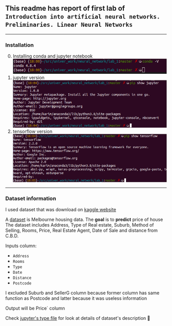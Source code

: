## This readme has report of first lab of `Introduction into artificial neural networks. Preliminaries. Linear Neural Networks`
---
### Installation


0. Installing conda and jupyter notebook   
![Examination](./conda_version.png)
0. jupyter version  
![jupyter](./jupyter.png)
0. tensorflow version  
![tensorflow](./tensorflow.png)
---
### Dataset information
I used dataset that was download on [kaggle website](https://www.kaggle.com/dansbecker/melbourne-housing-snapshot)

A [dataset](./melb_data.csv) is Melbourne housing data. The **goal** is to **predict** price of house   
The dataset includes Address, Type of Real estate, Suburb, Method of Selling, Rooms, Price, Real Estate Agent, Date of Sale and distance from C.B.D.  

Inputs column:
- `Address`
- `Rooms`
- `Type`
- `Date`
- `Distance`
- `Postcode`

I excluded Suburb and SellerG column because former column has same function as Postcode and latter because it was useless information

Output will be Price` column

Check [jupyter's type file](./lab_1_dataset_description.pynb) for look at details of dataset's description :green_book:




